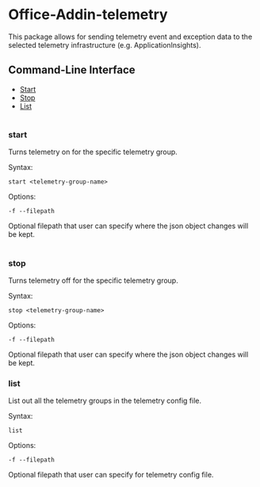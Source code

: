 # Office-Addin-telemetry
This package allows for sending telemetry event and exception data to the selected telemetry infrastructure (e.g. ApplicationInsights).


## Command-Line Interface
* [Start](#start)
* [Stop](#stop)
* [List](#list)

#

### start
Turns telemetry on for the specific telemetry group.

Syntax:

`start <telemetry-group-name>`

Options:

`-f --filepath`

Optional filepath that user can specify where the json object changes will be kept.

#

### stop
Turns telemetry off for the specific telemetry group.

Syntax:

`stop <telemetry-group-name>`

Options:

`-f --filepath`

Optional filepath that user can specify where the json object changes will be kept.

### list
List out all the telemetry groups in the telemetry config file.

Syntax:

`list`

Options:

`-f --filepath`

Optional filepath that user can specify for telemetry config file.